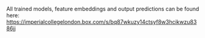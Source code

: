 All trained models, feature embeddings and output predictions can be found here: https://imperialcollegelondon.box.com/s/bq87wkuzy14ctsyf8w3hcikwzu8386jj